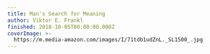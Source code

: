 ```yaml
---
title: Man's Search for Meaning
author: Viktor E. Frankl
finished: 2018-10-05T00:00:00.000Z
coverImage: >-
  https://m.media-amazon.com/images/I/71tdb1udZnL._SL1500_.jpg
---
```

